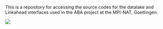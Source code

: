 This is a repository for accessing the source codes for the datalake and Linkahead interfaces used in the ABA project at the MPI-NAT, Goettingen.

![](https://i.imgur.com/aWR5c09.gif)
